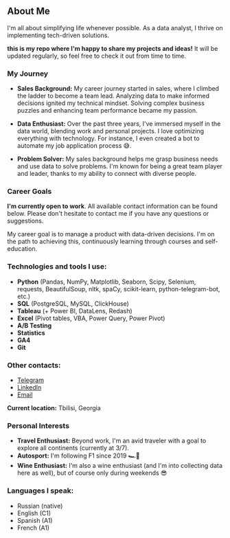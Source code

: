 ## About Me

I'm all about simplifying life whenever possible. As a data analyst, I thrive on implementing tech-driven solutions.

**this is my repo where I'm happy to share my projects and ideas!** It will be updated regularly, so feel free to check it out from time to time.

### My Journey

- **Sales Background:** My career journey started in sales, where I climbed the ladder to become a team lead. Analyzing data to make informed decisions ignited my technical mindset. Solving complex business puzzles and enhancing team performance became my passion.

- **Data Enthusiast:** Over the past three years, I've immersed myself in the data world, blending work and personal projects. I love optimizing everything with technology. For instance, I even created a bot to automate my job application process 😅.

- **Problem Solver:** My sales background helps me grasp business needs and use data to solve problems. I'm known for being a great team player and leader, thanks to my ability to connect with diverse people.

### Career Goals

**I'm currently open to work**. All available contact information can be found below. Please don't hesitate to contact me if you have any questions or suggestions.

My career goal is to manage a product with data-driven decisions. I'm on the path to achieving this, continuously learning through courses and self-education.

### Technologies and tools I use:
- **Python** (Pandas, NumPy, Matplotlib, Seaborn, Scipy, Selenium, requests, BeautifulSoup, nltk, spaCy, scikit-learn, python-telegram-bot, etc.) 
- **SQL** (PostgreSQL, MySQL, ClickHouse)
- **Tableau** (+ Power BI, DataLens, Redash)
- **Excel** (Pivot tables, VBA, Power Query, Power Pivot)
- **A/B Testing**
- **Statistics**
- **GA4**
- **Git** 

### Other contacts:
- [Telegram](https://t.me/x1ac7f4e)
- [LinkedIn](https://www.linkedin.com/in/gubaidullin-roman/)
- [Email](mailto:dublin.roman08@gmail.com)

**Current location:** Tbilisi, Georgia

### Personal Interests

- **Travel Enthusiast:** Beyond work, I'm an avid traveler with a goal to explore all continents (currently at 3/7).
- **Autosport:** I'm following F1 since 2019 🏎️🏁
- **Wine Enthusiast:** I'm also a wine enthusiast (and I'm into collecting data here as well), but of course only during weekends 😎

### Languages I speak:
- Russian (native)
- English (C1)
- Spanish (A1)
- French (A1)


<!--
**dblnnn/dblnnn** is a ✨ _special_ ✨ repository because its `README.md` (this file) appears on your GitHub profile.

Here are some ideas to get you started:

- 🔭 I’m currently working on ...
- 🌱 I’m currently learning ...
- 👯 I’m looking to collaborate on ...
- 🤔 I’m looking for help with ...
- 💬 Ask me about ...
- 📫 How to reach me: ...
- 😄 Pronouns: ...
- ⚡ Fun fact: ...
-->

